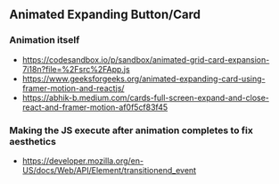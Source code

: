 ## Animated Expanding Button/Card
### Animation itself
- https://codesandbox.io/p/sandbox/animated-grid-card-expansion-7i18n?file=%2Fsrc%2FApp.js
- https://www.geeksforgeeks.org/animated-expanding-card-using-framer-motion-and-reactjs/
- https://abhik-b.medium.com/cards-full-screen-expand-and-close-react-and-framer-motion-af0f5cf83f45

### Making the JS execute after animation completes to fix aesthetics
- https://developer.mozilla.org/en-US/docs/Web/API/Element/transitionend_event
